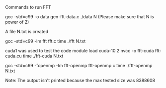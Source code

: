 Commands to run FFT

gcc -std=c99 -o data gen-fft-data.c 
./data N (Please make sure that N is power of 2)

A file N.txt is created

gcc -std=c99 -lm fft fft.c
time ./fft N.txt

cuda1 was used to test the code
module load cuda-10.2
nvcc -o fft-cuda fft-cuda.cu
time ./fft-cuda N.txt

gcc -std=c99 -fopenmp -lm fft-openmp fft-openmp.c
time ./fft-openmp N.txt

Note: The output isn't printed because the max tested size was 8388608